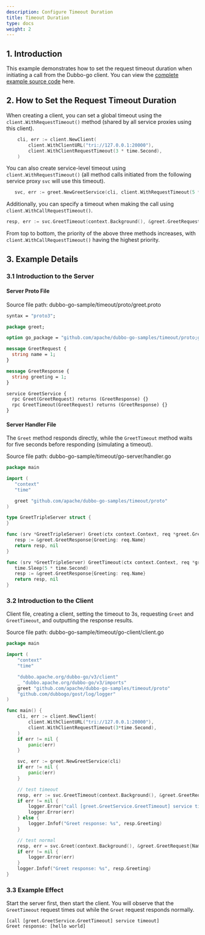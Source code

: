 ```yaml
---
description: Configure Timeout Duration
title: Timeout Duration
type: docs
weight: 2
---
```


## 1. Introduction

This example demonstrates how to set the request timeout duration when initiating a call from the Dubbo-go client. You can view the <a href="https://github.com/apache/dubbo-go-samples/tree/main/timeout" target="_blank">complete example source code</a> here.

## 2. How to Set the Request Timeout Duration

When creating a client, you can set a global timeout using the `client.WithRequestTimeout()` method (shared by all service proxies using this client).

```go
    cli, err := client.NewClient(
        client.WithClientURL("tri://127.0.0.1:20000"),
        client.WithClientRequestTimeout(3 * time.Second),
    )
```

You can also create service-level timeout using `client.WithRequestTimeout()` (all method calls initiated from the following service proxy `svc` will use this timeout).

```go
   svc, err := greet.NewGreetService(cli, client.WithRequestTimeout(5 * time.Second))
```

Additionally, you can specify a timeout when making the call using `client.WithCallRequestTimeout()`.

```go
resp, err := svc.GreetTimeout(context.Background(), &greet.GreetRequest{Name: "hello world"}, client.WithCallRequestTimeout(10 * time.Second))
```

From top to bottom, the priority of the above three methods increases, with `client.WithCallRequestTimeout()` having the highest priority.

## 3. Example Details

### 3.1 Introduction to the Server

#### Server Proto File

Source file path: dubbo-go-sample/timeout/proto/greet.proto

```protobuf
syntax = "proto3";

package greet;

option go_package = "github.com/apache/dubbo-go-samples/timeout/proto;greet";

message GreetRequest {
  string name = 1;
}

message GreetResponse {
  string greeting = 1;
}

service GreetService {
  rpc Greet(GreetRequest) returns (GreetResponse) {}
  rpc GreetTimeout(GreetRequest) returns (GreetResponse) {}
}
```

#### Server Handler File

The `Greet` method responds directly, while the `GreetTimeout` method waits for five seconds before responding (simulating a timeout).

Source file path: dubbo-go-sample/timeout/go-server/handler.go

```go
package main

import (
   "context"
   "time"

   greet "github.com/apache/dubbo-go-samples/timeout/proto"
)

type GreetTripleServer struct {
}

func (srv *GreetTripleServer) Greet(ctx context.Context, req *greet.GreetRequest) (*greet.GreetResponse, error) {
   resp := &greet.GreetResponse{Greeting: req.Name}
   return resp, nil
}

func (srv *GreetTripleServer) GreetTimeout(ctx context.Context, req *greet.GreetRequest) (*greet.GreetResponse, error) {
   time.Sleep(5 * time.Second)
   resp := &greet.GreetResponse{Greeting: req.Name}
   return resp, nil
}
```

### 3.2 Introduction to the Client

Client file, creating a client, setting the timeout to 3s, requesting `Greet` and `GreetTimeout`, and outputting the response results.

Source file path: dubbo-go-sample/timeout/go-client/client.go

```go
package main

import (
	"context"
	"time"

	"dubbo.apache.org/dubbo-go/v3/client"
	_ "dubbo.apache.org/dubbo-go/v3/imports"
	greet "github.com/apache/dubbo-go-samples/timeout/proto"
	"github.com/dubbogo/gost/log/logger"
)

func main() {
	cli, err := client.NewClient(
		client.WithClientURL("tri://127.0.0.1:20000"),
		client.WithClientRequestTimeout(3*time.Second),
	)
	if err != nil {
		panic(err)
	}

	svc, err := greet.NewGreetService(cli)
	if err != nil {
		panic(err)
	}

	// test timeout
	resp, err := svc.GreetTimeout(context.Background(), &greet.GreetRequest{Name: "hello world"})
	if err != nil {
		logger.Error("call [greet.GreetService.GreetTimeout] service timeout")
		logger.Error(err)
	} else {
		logger.Infof("Greet response: %s", resp.Greeting)
	}

	// test normal
	resp, err = svc.Greet(context.Background(), &greet.GreetRequest{Name: "hello world"})
	if err != nil {
		logger.Error(err)
	}
	logger.Infof("Greet response: %s", resp.Greeting)
}
```

### 3.3 Example Effect

Start the server first, then start the client. You will observe that the `GreetTimeout` request times out while the `Greet` request responds normally.

```
[call [greet.GreetService.GreetTimeout] service timeout]
Greet response: [hello world]
```
